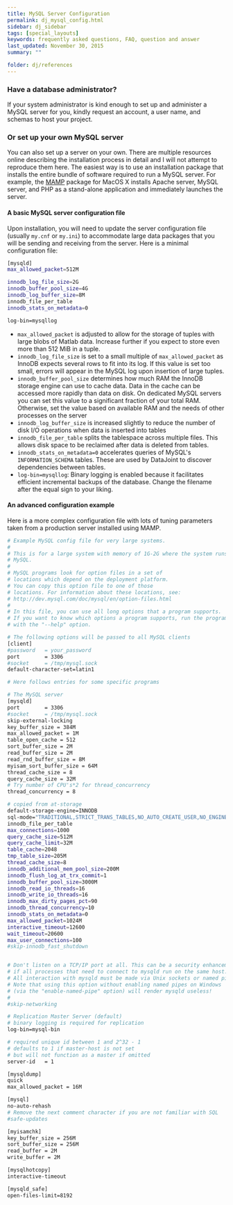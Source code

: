 ```yaml
---
title: MySQL Server Configuration
permalink: dj_mysql_config.html
sidebar: dj_sidebar
tags: [special_layouts]
keywords: frequently asked questions, FAQ, question and answer
last_updated: November 30, 2015
summary: ""

folder: dj/references
---
```


### Have a database administrator?
If your system administrator is kind enough to set up and administer a MySQL server for you, kindly request an account, a user name, and schemas to host your project.

### Or set up your own MySQL server
You can also set up a server on your own.  There are multiple resources online describing the installation process in detail and I will not attempt to reproduce them here. The easiest way is to use an installation package that installs the entire bundle of software required to run a MySQL server.  For example, the [MAMP](http://www.mamp.info) package for MacOS X installs Apache server, MySQL server, and PHP as a stand-alone application and immediately launches the server.
#### A basic MySQL server configuration file
Upon installation, you will need to update the server configuration file (usually `my.cnf` or `my.ini`)  to accommodate large data packages that you will be sending and receiving from the server. Here is a minimal configuration file:

```bash
[mysqld]
max_allowed_packet=512M

innodb_log_file_size=2G
innodb_buffer_pool_size=4G
innodb_log_buffer_size=8M
innodb_file_per_table
innodb_stats_on_metadata=0

log-bin=mysqllog
```
* `max_allowed_packet` is adjusted to allow for the storage of tuples with large blobs of Matlab data. Increase further if you expect to store even more than 512 MiB in a tuple.
* `innodb_log_file_size` is set to a small multiple of `max_allowed_packet` as InnoDB expects several rows to fit into its log. If this value is set too small, errors will appear in the MySQL log upon insertion of large tuples.
* `innodb_buffer_pool_size` determines how much RAM the InnoDB storage engine can use to cache data. Data in the cache can be accessed more rapidly than data on disk. On dedicated MySQL servers you can set this value to a significant fraction of your total RAM. Otherwise, set the value based on available RAM and the needs of other processes on the server
* `innodb_log_buffer_size` is increased slightly to reduce the number of disk I/O operations when data is inserted into tables
* `innodb_file_per_table` splits the tablespace across multiple files. This allows disk space to be reclaimed after data is deleted from tables.
* `innodb_stats_on_metadata=0` accelerates queries of MySQL's `INFORMATION_SCHEMA` tables. These are used by DataJoint to discover dependencies between tables.
* `log-bin=mysqllog`: Binary logging is enabled because it facilitates efficient incremental backups of the database. Change the filename after the equal sign to your liking.

#### An advanced configuration example
Here is a more complex configuration file with lots of tuning parameters taken from a production server installed using MAMP.

```bash
# Example MySQL config file for very large systems.
#
# This is for a large system with memory of 1G-2G where the system runs mainly
# MySQL.
#
# MySQL programs look for option files in a set of
# locations which depend on the deployment platform.
# You can copy this option file to one of those
# locations. For information about these locations, see:
# http://dev.mysql.com/doc/mysql/en/option-files.html
#
# In this file, you can use all long options that a program supports.
# If you want to know which options a program supports, run the program
# with the "--help" option.

# The following options will be passed to all MySQL clients
[client]
#password	= your_password
port		= 3306
#socket		= /tmp/mysql.sock
default-character-set=latin1

# Here follows entries for some specific programs

# The MySQL server
[mysqld]
port		= 3306
#socket		= /tmp/mysql.sock
skip-external-locking
key_buffer_size = 384M
max_allowed_packet = 1M
table_open_cache = 512
sort_buffer_size = 2M
read_buffer_size = 2M
read_rnd_buffer_size = 8M
myisam_sort_buffer_size = 64M
thread_cache_size = 8
query_cache_size = 32M
# Try number of CPU's*2 for thread_concurrency
thread_concurrency = 8

# copied from at-storage
default-storage-engine=INNODB
sql-mode="TRADITIONAL,STRICT_TRANS_TABLES,NO_AUTO_CREATE_USER,NO_ENGINE_SUBSTITUTION"
innodb_file_per_table
max_connections=1000
query_cache_size=512M
query_cache_limit=32M
table_cache=2048
tmp_table_size=205M
thread_cache_size=8
innodb_additional_mem_pool_size=200M
innodb_flush_log_at_trx_commit=1
innodb_buffer_pool_size=3000M
innodb_read_io_threads=16
innodb_write_io_threads=16
innodb_max_dirty_pages_pct=90
innodb_thread_concurrency=10
innodb_stats_on_metadata=0
max_allowed_packet=1024M
interactive_timeout=12600
wait_timeout=20600
max_user_connections=100
#skip-innodb_fast_shutdown


# Don't listen on a TCP/IP port at all. This can be a security enhancement,
# if all processes that need to connect to mysqld run on the same host.
# All interaction with mysqld must be made via Unix sockets or named pipes.
# Note that using this option without enabling named pipes on Windows
# (via the "enable-named-pipe" option) will render mysqld useless!
#
#skip-networking

# Replication Master Server (default)
# binary logging is required for replication
log-bin=mysql-bin

# required unique id between 1 and 2^32 - 1
# defaults to 1 if master-host is not set
# but will not function as a master if omitted
server-id	= 1

[mysqldump]
quick
max_allowed_packet = 16M

[mysql]
no-auto-rehash
# Remove the next comment character if you are not familiar with SQL
#safe-updates

[myisamchk]
key_buffer_size = 256M
sort_buffer_size = 256M
read_buffer = 2M
write_buffer = 2M

[mysqlhotcopy]
interactive-timeout

[mysqld_safe]
open-files-limit=8192
```
